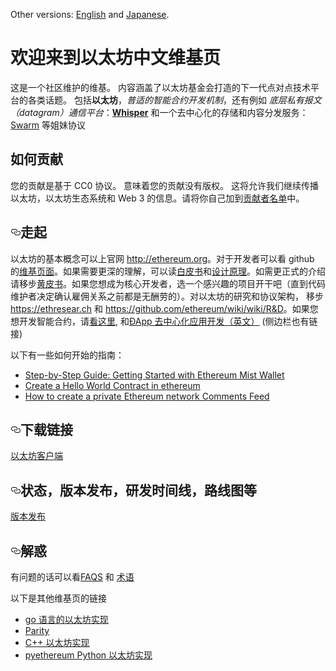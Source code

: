 <!-- TITLE: Home -->

Other versions: [English](https://en.ethereum.wiki) and [Japanese](https://ja.ethereum.wiki).

# 欢迎来到以太坊中文维基页

这是一个社区维护的维基。 内容涵盖了以太坊基金会打造的下一代点对点技术平台的各类话题。 包括<strong>以太坊</strong>，<em>普适的智能合约开发机制</em>，还有例如 <em>底层私有报文（datagram）通信平台</em>：<strong><a href="https://github.com/ethereum/wiki/wiki/Whisper-pages">Whisper</a></strong> 和一个去中心化的存储和内容分发服务： [Swarm](http://swarm-gateways.net/bzz:/theswarm.eth/)  等姐妹协议

## 如何贡献

<p>您的贡献是基于 CC0 协议。 意味着您的贡献没有版权。 这将允许我们继续传播以太坊，以太坊生态系统和 Web 3 的信息。请将你自己加到<a href="https://github.com/ethereum/wiki/wiki/CC0-license#list-of-contributors">贡献者名单</a>中。</p>
<h2>
<a id="user-content-走起" class="anchor" href="#%E8%B5%B0%E8%B5%B7" aria-hidden="true"><svg class="octicon octicon-link" viewbox="0 0 16 16" version="1.1" width="16" height="16" aria-hidden="true"><path fill-rule="evenodd" d="M4 9h1v1H4c-1.5 0-3-1.69-3-3.5S2.55 3 4 3h4c1.45 0 3 1.69 3 3.5 0 1.41-.91 2.72-2 3.25V8.59c.58-.45 1-1.27 1-2.09C10 5.22 8.98 4 8 4H4c-.98 0-2 1.22-2 2.5S3 9 4 9zm9-3h-1v1h1c1 0 2 1.22 2 2.5S13.98 12 13 12H9c-.98 0-2-1.22-2-2.5 0-.83.42-1.64 1-2.09V6.25c-1.09.53-2 1.84-2 3.25C6 11.31 7.55 13 9 13h4c1.45 0 3-1.69 3-3.5S14.5 6 13 6z"></path></svg></a>走起</h2>
<p>以太坊的基本概念可以上官网 <a href="http://ethereum.org/" rel="nofollow">http://ethereum.org</a>。对于开发者可以看 github 的<a href="https://github.com/ethereum/wiki/wiki/Ethereum-introduction">维基页面</a>。如果需要更深的理解，可以读<a href="https://github.com/ethereum/wiki/wiki/%5B%E4%B8%AD%E6%96%87%5D-%E4%BB%A5%E5%A4%AA%E5%9D%8A%E7%99%BD%E7%9A%AE%E4%B9%A6">白皮书</a>和<a href="https://github.com/ethereum/wiki/wiki/Design-Rationale">设计原理</a>。如需更正式的介绍请移步<a href="https://ethereum.github.io/yellowpaper/paper.pdf" rel="nofollow">黄皮书</a>。如果您想成为核心开发者，选一个感兴趣的项目开干吧（直到代码维护者决定确认雇佣关系之前都是无酬劳的）。对以太坊的研究和协议架构， 移步 <a href="https://ethresear.ch/" rel="nofollow">https://ethresear.ch</a> 和
<a href="https://github.com/ethereum/wiki/wiki/R&amp;D">https://github.com/ethereum/wiki/wiki/R&amp;D</a>。如果您想开发智能合约，请<a href="https://en.wikipedia.org/wiki/Ethereum#Programming_languages" rel="nofollow">看这里</a>, 和<a href="https://github.com/ethereum/wiki/wiki/%C3%90App-Development">ÐApp 去中心化应用开发（英文）</a> (侧边栏也有链接)</p>
<p>以下有一些如何开始的指南：</p>
<ul>
<li><a href="https://medium.com/@attores/step-by-step-guide-getting-started-with-ethereum-mist-wallet-772a3cc99af4" rel="nofollow">Step-by-Step Guide: Getting Started with Ethereum Mist Wallet</a></li>
<li><a href="https://www.ethereum.org/greeter" rel="nofollow">Create a Hello World Contract in ethereum</a></li>
<li><a href="https://omarmetwally.wordpress.com/2017/07/25/how-to-create-a-private-ethereum-network/" rel="nofollow">How to create a private Ethereum network Comments Feed</a></li>
</ul>
<h2>
<a id="user-content-下载链接" class="anchor" href="#%E4%B8%8B%E8%BD%BD%E9%93%BE%E6%8E%A5" aria-hidden="true"><svg class="octicon octicon-link" viewbox="0 0 16 16" version="1.1" width="16" height="16" aria-hidden="true"><path fill-rule="evenodd" d="M4 9h1v1H4c-1.5 0-3-1.69-3-3.5S2.55 3 4 3h4c1.45 0 3 1.69 3 3.5 0 1.41-.91 2.72-2 3.25V8.59c.58-.45 1-1.27 1-2.09C10 5.22 8.98 4 8 4H4c-.98 0-2 1.22-2 2.5S3 9 4 9zm9-3h-1v1h1c1 0 2 1.22 2 2.5S13.98 12 13 12H9c-.98 0-2-1.22-2-2.5 0-.83.42-1.64 1-2.09V6.25c-1.09.53-2 1.84-2 3.25C6 11.31 7.55 13 9 13h4c1.45 0 3-1.69 3-3.5S14.5 6 13 6z"></path></svg></a>下载链接</h2>
<p><a href="https://github.com/ethereum/wiki/wiki/Clients">以太坊客户端</a></p>
<h2>
<a id="user-content-状态版本发布研发时间线路线图等" class="anchor" href="#%E7%8A%B6%E6%80%81%E7%89%88%E6%9C%AC%E5%8F%91%E5%B8%83%E7%A0%94%E5%8F%91%E6%97%B6%E9%97%B4%E7%BA%BF%E8%B7%AF%E7%BA%BF%E5%9B%BE%E7%AD%89" aria-hidden="true"><svg class="octicon octicon-link" viewbox="0 0 16 16" version="1.1" width="16" height="16" aria-hidden="true"><path fill-rule="evenodd" d="M4 9h1v1H4c-1.5 0-3-1.69-3-3.5S2.55 3 4 3h4c1.45 0 3 1.69 3 3.5 0 1.41-.91 2.72-2 3.25V8.59c.58-.45 1-1.27 1-2.09C10 5.22 8.98 4 8 4H4c-.98 0-2 1.22-2 2.5S3 9 4 9zm9-3h-1v1h1c1 0 2 1.22 2 2.5S13.98 12 13 12H9c-.98 0-2-1.22-2-2.5 0-.83.42-1.64 1-2.09V6.25c-1.09.53-2 1.84-2 3.25C6 11.31 7.55 13 9 13h4c1.45 0 3-1.69 3-3.5S14.5 6 13 6z"></path></svg></a>状态，版本发布，研发时间线，路线图等</h2>
<p><a href="https://github.com/ethereum/wiki/wiki/Releases">版本发布</a></p>
<h2>
<a id="user-content-解惑" class="anchor" href="#%E8%A7%A3%E6%83%91" aria-hidden="true"><svg class="octicon octicon-link" viewbox="0 0 16 16" version="1.1" width="16" height="16" aria-hidden="true"><path fill-rule="evenodd" d="M4 9h1v1H4c-1.5 0-3-1.69-3-3.5S2.55 3 4 3h4c1.45 0 3 1.69 3 3.5 0 1.41-.91 2.72-2 3.25V8.59c.58-.45 1-1.27 1-2.09C10 5.22 8.98 4 8 4H4c-.98 0-2 1.22-2 2.5S3 9 4 9zm9-3h-1v1h1c1 0 2 1.22 2 2.5S13.98 12 13 12H9c-.98 0-2-1.22-2-2.5 0-.83.42-1.64 1-2.09V6.25c-1.09.53-2 1.84-2 3.25C6 11.31 7.55 13 9 13h4c1.45 0 3-1.69 3-3.5S14.5 6 13 6z"></path></svg></a>解惑</h2>
<p>有问题的话可以看<a href="https://github.com/ethereum/wiki/wiki/FAQS">FAQS</a> 和 <a href="https://github.com/ethereum/wiki/wiki/Glossary">术语</a></p>
<p>以下是其他维基页的链接</p>

* <a href="https://github.com/ethereum/go-ethereum/wiki">go 语言的以太坊实现</a></li>
* <a href="https://paritytech.github.io/wiki/" rel="nofollow">Parity</a></li>
* <a href="http://www.ethdocs.org/en/latest/ethereum-clients/cpp-ethereum/index.htm" rel="nofollow">C++ 以太坊实现</a></li>
* <a href="https://github.com/ethereum/pyethereum/wiki">pyethereum Python 以太坊实现</a></li>